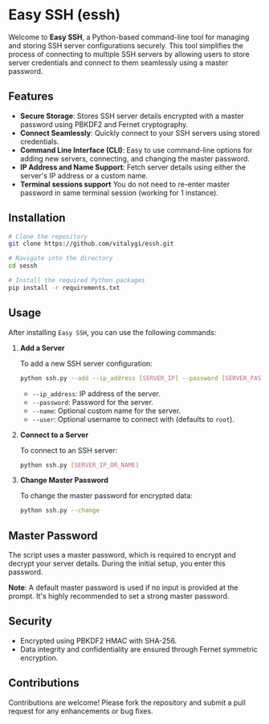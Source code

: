 # Easy SSH (essh)

Welcome to **Easy SSH**, a Python-based command-line tool for managing and storing SSH server configurations securely. This tool simplifies the process of connecting to multiple SSH servers by allowing users to store server credentials and connect to them seamlessly using a master password.

## Features

- **Secure Storage**: Stores SSH server details encrypted with a master password using PBKDF2 and Fernet cryptography.
- **Connect Seamlessly**: Quickly connect to your SSH servers using stored credentials.
- **Command Line Interface (CLI)**: Easy to use command-line options for adding new servers, connecting, and changing the master password.
- **IP Address and Name Support**: Fetch server details using either the server's IP address or a custom name.
- **Terminal sessions support** You do not need to re-enter master password in same terminal session (working for 1 instance).

## Installation

```bash
# Clone the repository
git clone https://github.com/vitalygi/essh.git

# Navigate into the directory
cd sessh

# Install the required Python packages
pip install -r requirements.txt
```

## Usage

After installing `Easy SSH`, you can use the following commands:

1. **Add a Server**

   To add a new SSH server configuration:

   ```bash
   python ssh.py --add --ip_address [SERVER_IP] --password [SERVER_PASSWORD] --name [SERVER_NAME] --user [USERNAME]
   ```

   - `--ip_address`: IP address of the server.
   - `--password`: Password for the server.
   - `--name`: Optional custom name for the server.
   - `--user`: Optional username to connect with (defaults to `root`).

2. **Connect to a Server**

   To connect to an SSH server:

   ```bash
   python ssh.py [SERVER_IP_OR_NAME]
   ```

3. **Change Master Password**

   To change the master password for encrypted data:

   ```bash
   python ssh.py --change
   ```

## Master Password

The script uses a master password, which is required to encrypt and decrypt your server details. During the initial setup, you enter this password.

**Note**: A default master password is used if no input is provided at the prompt. It's highly recommended to set a strong master password.

## Security

- Encrypted using PBKDF2 HMAC with SHA-256.
- Data integrity and confidentiality are ensured through Fernet symmetric encryption.


## Contributions

Contributions are welcome! Please fork the repository and submit a pull request for any enhancements or bug fixes.

